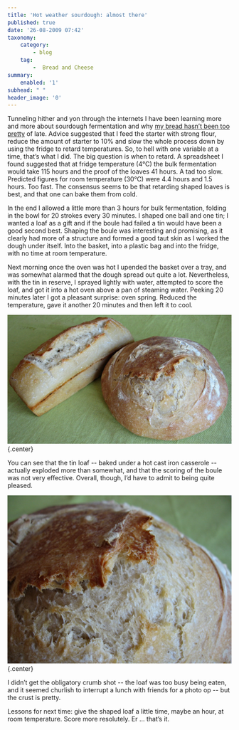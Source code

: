 ```yaml
---
title: 'Hot weather sourdough: almost there'
published: true
date: '26-08-2009 07:42'
taxonomy:
    category:
        - blog
    tag:
        -  Bread and Cheese
summary:
    enabled: '1'
subhead: " "
header_image: '0'
---
```


Tunneling hither and yon through the internets I have been learning more and more about sourdough fermentation and why [my bread hasn’t been too pretty](aesthetic-disaster-taste-triumph/) of late. Advice suggested that I feed the starter with strong flour, reduce the amount of starter to 10% and slow the whole process down by using the fridge to retard temperatures. So, to hell with one variable at a time, that’s what I did. The big question is when to retard. A spreadsheet I found suggested that at fridge temperature (4℃) the bulk fermentation would take 115 hours and the proof of the loaves 41 hours. A tad too slow. Predicted figures for room temperature (30℃) were 4.4 hours and 1.5 hours. Too fast. The consensus seems to be that retarding shaped loaves is best, and that one can bake them from cold.

In the end I allowed a little more than 3 hours for bulk fermentation, folding in the bowl for 20 strokes every 30 minutes. I shaped one ball and one tin; I wanted a loaf as a gift and if the boule had failed a tin would have been a good second best. Shaping the boule was interesting and promising, as it clearly had more of a structure and formed a good taut skin as I worked the dough under itself. Into the basket, into a plastic bag and into the fridge, with no time at room temperature.

Next morning once the oven was hot I upended the basket over a tray, and was somewhat alarmed that the dough spread out quite a lot. Nevertheless, with the tin in reserve, I sprayed lightly with water, attempted to score the loaf, and got it into a hot oven above a pan of steaming water. Peeking 20 minutes later I got a pleasant surprise: oven spring. Reduced the temperature, gave it another 20 minutes and then left it to cool.

![Loaves of sourdough bread](Loaves22082009.jpg){.center}

You can see that the tin loaf -- baked under a hot cast iron casserole -- actually exploded more than somewhat, and that the scoring of the boule was not very effective. Overall, though, I’d have to admit to being quite pleased.

![Crust in detail](Crust22082009.jpg){.center}

I didn’t get the obligatory crumb shot -- the loaf was too busy being eaten, and it seemed churlish to interrupt a lunch with friends for a photo op -- but the crust is pretty.

Lessons for next time: give the shaped loaf a little time, maybe an hour, at room temperature. Score more resolutely. Er ... that’s it.
